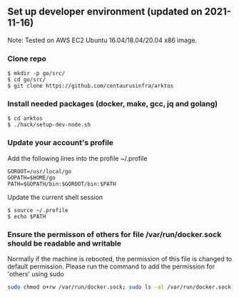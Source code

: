 ## Set up developer environment (updated on 2021-11-16)

Note: Tested on AWS EC2 Ubuntu 16.04/18.04/20.04 x86 image.

### Clone repo
```
$ mkdir -p go/src/
$ cd go/src/
$ git clone https://github.com/centaurusinfra/arktos
```

### Install needed packages (docker, make, gcc, jq and golang)
```
$ cd arktos
$ ./hack/setup-dev-node.sh
```

### Update your account's profile
Add the following lines into the profile ~/.profile
```
GOROOT=/usr/local/go
GOPATH=$HOME/go
PATH=$GOPATH/bin:$GOROOT/bin:$PATH
```
Update the current shell session
```
$ source ~/.profile
$ echo $PATH
```

### Ensure the permisson of others for file /var/run/docker.sock should be readable and writable
Normally if the machine is rebooted, the permission of this file is changed to default permission.
Please run the command to add the permission for 'others' using sudo
```bash
sudo chmod o+rw /var/run/docker.sock; sudo ls -al /var/run/docker.sock
```
